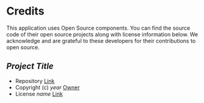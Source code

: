 # Credits
This application uses Open Source components. You can find the source code of their open source projects along with license information below. We acknowledge and are grateful to these developers for their contributions to open source.


## *Project Title*
- Repository [Link](https://link)
- Copyright (c) *year* [Owner](https://link)
- License *name* [Link](https://LICNESE)

<!--
## *Project Title*
- Repository [Link](https://link)
- Copyright (c) *year* [Owner](https://link)
- License *name* [Link](https://LICNESE)
-->
